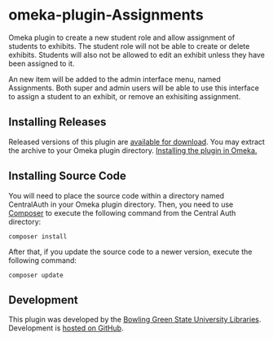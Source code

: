 omeka-plugin-Assignments
========================
Omeka plugin to create a new student role and allow assignment of students to exhibits. The student role will not be able to create or delete exhibits. Students will also not be allowed to edit an exhibit unless they have been assigned to it.

An new item will be added to the admin interface menu, named Assignments. Both super and admin users will be able to use this interface to assign a student to an exhibit, or remove an exhisiting assignment. 

## Installing Releases
Released versions of this plugin are [available for download](https://github.com/BGSU-LITS/omeka-plugin-Assignments/releases). You may extract the archive to your Omeka plugin directory. [Installing the plugin in Omeka.](http://omeka.org/codex/Managing_Plugins_2.0)

## Installing Source Code
You will need to place the source code within a directory named CentralAuth in your Omeka plugin directory. Then, you need to use [Composer](http://getcomposer.org/) to execute the following command from the Central Auth directory: 

`composer install` 

After that, if you update the source code to a newer version, execute the following command: 

`composer update`

## Development
This plugin was developed by the [Bowling Green State University Libraries](http://www.bgsu.edu/library.html). Development is [hosted on GitHub](https://github.com/BGSU-LITS/omeka-plugin-Assignments).
